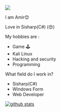 
<img src="https://media2.giphy.com/media/iDOOSqoC0k3VeT9rd5/giphy.gif?cid=ecf05e47ste67zyt3ovqlb62elpxwuvsddwfeqc518v82bn8&rid=giphy.gif&ct=g">


I am Amir😊


Love in Sisharp(C#) (😍)

My hobbies are :
* Game 🕹
* Kali Linux
* Hacking and security
* Programming 

What field do I work in?
* Sisharp(C#)
* Windows Form
* Web Developer






[![github stats](https://github-readme-stats.vercel.app/api?username=Mr-amir84&show_icons=true&theme=radical)](https://github.com/Mr-amir84)
